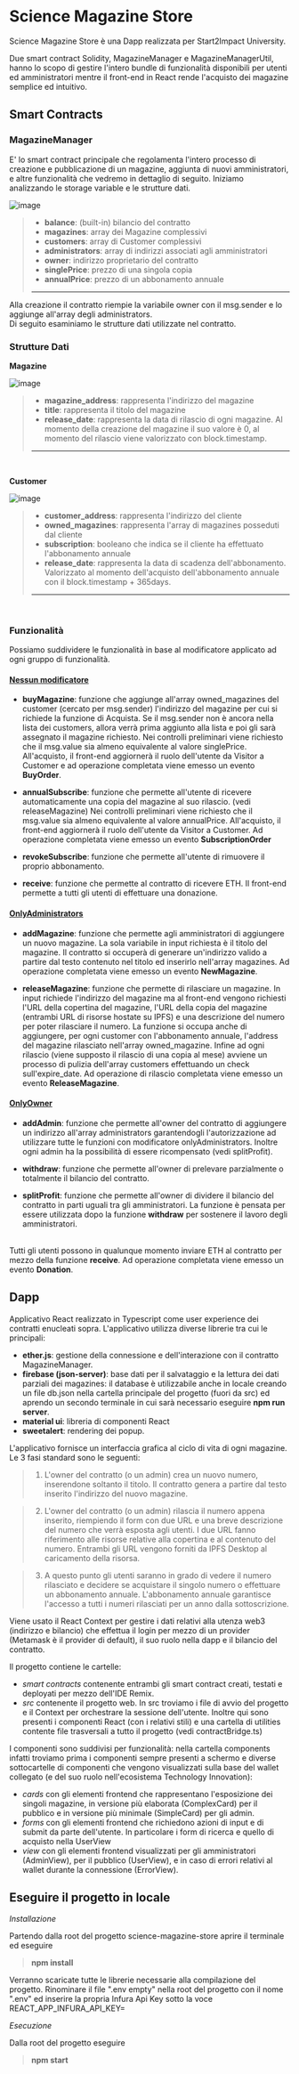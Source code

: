 <h1>Science Magazine Store</h1>
Science Magazine Store è una Dapp realizzata per Start2Impact University.

Due smart contract Solidity, MagazineManager e MagazineManagerUtil, hanno lo scopo di gestire l'intero bundle di funzionalità disponibili per utenti ed amministratori mentre il front-end in React rende l'acquisto dei magazine semplice ed intuitivo.

<h2><b>Smart Contracts</b></h2>

<h3><b>MagazineManager</b></h3>

E' lo smart contract principale che regolamenta l'intero processo di creazione e pubblicazione di un magazine, aggiunta di nuovi amministratori, e altre funzionalità che vedremo in dettaglio di seguito.
Iniziamo analizzando le storage variable e le strutture dati.
  
![image](https://github.com/OtreborHub/science-magazine-store/assets/138629331/2063561c-2575-43b6-ab70-ffea0b239163)

>- **balance**: (built-in) bilancio del contratto<br>
>- **magazines**: array dei Magazine complessivi<br>
>- **customers**: array di Customer complessivi<br>
>- **administrators**: array di indirizzi associati agli amministratori<br>
>- **owner**: indirizzo proprietario del contratto<br>
>- **singlePrice**: prezzo di una singola copia<br>
>- **annualPrice**: prezzo di un abbonamento annuale<br>
>---

Alla creazione il contratto riempie la variabile owner con il msg.sender e lo aggiunge all'array degli administrators.<br>
Di seguito esaminiamo le strutture dati utilizzate nel contratto.

<h3>Strutture Dati</h3>

**Magazine**

![image](https://github.com/OtreborHub/science-magazine-store/assets/138629331/c8bb1ca3-1f3e-480a-a784-77ddeeafc509)

>- **magazine_address**: rappresenta l'indirizzo del magazine<br>
>- **title**: rappresenta il titolo del magazine<br>
>- **release_date**: rappresenta la data di rilascio di ogni magazine. Al momento della creazione del magazine il suo valore è 0, al momento del rilascio viene valorizzato con block.timestamp.<br>
>---
<br>

**Customer**

![image](https://github.com/OtreborHub/science-magazine-store/assets/138629331/bbb4e679-736e-4e6d-bd98-17f5d15128b4)

>- **customer_address**: rappresenta l'indirizzo del cliente<br>
>- **owned_magazines**: rappresenta l'array di magazines posseduti dal cliente<br>
>- **subscription**: booleano che indica se il cliente ha effettuato l'abbonamento annuale<br>
>- **release_date**: rappresenta la data di scadenza dell'abbonamento. Valorizzato al momento dell'acquisto dell'abbonamento annuale con il block.timestamp + 365days.<br>
>---
<br>

<h3>Funzionalità</h3>
Possiamo suddividere le funzionalità in base al modificatore applicato ad ogni gruppo di funzionalità.<br>

<h4><u>Nessun modificatore</u></h4>

- **buyMagazine**: funzione che aggiunge all'array owned_magazines del customer (cercato per msg.sender) l'indirizzo del magazine per cui si richiede la funzione di Acquista. Se il msg.sender non è ancora nella lista dei customers, allora verrà prima aggiunto alla lista e poi gli sarà assegnato il magazine richiesto. Nei controlli preliminari viene richiesto che il msg.value sia almeno equivalente al valore singlePrice. All'acquisto, il front-end aggiornerà il ruolo dell'utente da Visitor a Customer e ad operazione completata viene emesso un evento **BuyOrder**.

- **annualSubscribe**: funzione che permette all'utente di ricevere automaticamente una copia del magazine al suo rilascio. (vedi releaseMagazine) Nei controlli preliminari viene richiesto che il msg.value sia almeno equivalente al valore annualPrice. All'acquisto, il front-end aggiornerà il ruolo dell'utente da Visitor a Customer. Ad operazione completata viene emesso un evento **SubscriptionOrder**

- **revokeSubscribe**: funzione che permette all'utente di rimuovere il proprio abbonamento.

- **receive**: funzione che permette al contratto di ricevere ETH. Il front-end permette a tutti gli utenti di effettuare una donazione.

<h4><u>OnlyAdministrators</u></h4>

- **addMagazine**: funzione che permette agli amministratori di aggiungere un nuovo magazine. La sola variabile in input richiesta è il titolo del magazine. Il contratto si occuperà di generare un'indirizzo valido a partire dal testo contenuto nel titolo ed inserirlo nell'array magazines. Ad operazione completata viene emesso un evento **NewMagazine**.

- **releaseMagazine**: funzione che permette di rilasciare un magazine. In input richiede l'indirizzo del magazine ma al front-end vengono richiesti l'URL della copertina del magazine, l'URL della copia del magazine (entrambi URL di risorse hostate su IPFS) e una descrizione del numero per poter rilasciare il numero. La funzione si occupa anche di aggiungere, per ogni customer con l'abbonamento annuale, l'address del magazine rilasciato nell'array owned_magazine. Infine ad ogni rilascio (viene supposto il rilascio di una copia al mese) avviene un processo di pulizia dell'array customers effettuando un check sull'expire_date. Ad operazione di rilascio completata viene emesso un evento **ReleaseMagazine**.

<h4><u>OnlyOwner</u></h4> 

- **addAdmin**: funzione che permette all'owner del contratto di aggiungere un indirizzo all'array administrators garantendogli l'autorizzazione ad utilizzare tutte le funzioni con modificatore onlyAdministrators. Inoltre ogni admin ha la possibilità di essere ricompensato (vedi splitProfit).

- **withdraw**: funzione che permette all'owner di prelevare parzialmente o totalmente il bilancio del contratto.

- **splitProfit**: funzione che permette all'owner di dividere il bilancio del contratto in parti uguali tra gli amministratori. La funzione è pensata per essere utilizzata dopo la funzione **withdraw** per sostenere il lavoro degli amministratori.<br><br>

Tutti gli utenti possono in qualunque momento inviare ETH al contratto per mezzo della funzione **receive**. Ad operazione completata viene emesso un evento **Donation**.


<h2><b>Dapp</b></h2>
Applicativo React realizzato in Typescript come user experience dei contratti enucleati sopra. L'applicativo utilizza diverse librerie tra cui le principali:

- **ether.js**: gestione della connessione e dell'interazione con il contratto MagazineManager.
- **firebase (json-server)**: base dati per il salvataggio e la lettura dei dati parziali dei magazines: il database è utilizzabile anche in locale creando un file db.json nella cartella principale del progetto (fuori da src) ed aprendo un secondo terminale in cui sarà necessario eseguire **npm run server**.
- **material ui**: libreria di componenti React 
- **sweetalert**: rendering dei popup.

L'applicativo fornisce un interfaccia grafica al ciclo di vita di ogni magazine. Le 3 fasi standard sono le seguenti:
> 1. L'owner del contratto (o un admin) crea un nuovo numero, inserendone soltanto il titolo. Il contratto genera a partire dal testo inserito l'indirizzo del nuovo magazine.

> 2. L'owner del contratto (o un admin) rilascia il numero appena inserito, riempiendo il form con due URL e una breve descrizione del numero che verrà esposta agli utenti. I due URL fanno riferimento alle risorse relative alla copertina e al contenuto del numero. Entrambi gli URL vengono forniti da IPFS Desktop al caricamento della risorsa.

> 3. A questo punto gli utenti saranno in grado di vedere il numero rilasciato e decidere se acquistare il singolo numero o effettuare un abbonamento annuale. L'abbonamento annuale garantisce l'accesso a tutti i numeri rilasciati per un anno dalla sottoscrizione.

Viene usato il React Context per gestire i dati relativi alla utenza web3 (indirizzo e bilancio) che effettua il login per mezzo di un provider (Metamask è il provider di default), il suo ruolo nella dapp e il bilancio del contratto. 

Il progetto contiene le cartelle:
- <i>smart contracts</i> contenente entrambi gli smart contract creati, testati e deployati per mezzo dell'IDE Remix.
- <i> src </i> contenente il progetto web. In src troviamo i file di avvio del progetto e il Context per orchestrare la sessione dell'utente. Inoltre qui sono presenti i componenti React (con i relativi stili) e una cartella di utilities contente file trasversali a tutto il progetto (vedi contractBridge.ts)

I componenti sono suddivisi per funzionalità: nella cartella components infatti troviamo prima i componenti sempre presenti a schermo e diverse sottocartelle di componenti che vengono visualizzati sulla base del wallet collegato (e del suo ruolo nell'ecosistema Technology Innovation):
  * <i> cards </i> con gli elementi frontend che rappresentano l'esposizione dei singoli magazine, in versione più elaborata (ComplexCard) per il pubblico e in versione più minimale (SimpleCard) per gli admin. 
  * <i> forms </i> con gli elementi frontend che richiedono azioni di input e di submit da parte dell'utente. 
  In particolare i form di ricerca e quello di acquisto nella UserView
  * <i> view </i> con gli elementi frontend visualizzati per gli amministratori (AdminView), per il pubblico (UserView), e in caso di errori relativi al wallet durante la connessione (ErrorView).

<h2><b>Eseguire il progetto in locale</b></h2>

*Installazione*

Partendo dalla root del progetto science-magazine-store aprire il terminale ed eseguire

> **npm install**

Verranno scaricate tutte le librerie necessarie alla compilazione del progetto.
Rinominare il file ".env empty" nella root del progetto con il nome ".env" ed inserire la propria Infura Api Key sotto la voce
REACT_APP_INFURA_API_KEY=

*Esecuzione*

Dalla root del progetto eseguire

> **npm start**
